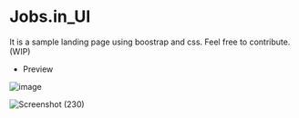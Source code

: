 # Jobs.in_UI

It is a sample landing page using boostrap and css. Feel free to contribute. (WIP)

- Preview

![image](https://user-images.githubusercontent.com/85868593/203792043-687eadfd-aef7-41e4-8cda-7f658443c7f6.png)


![Screenshot (230)](https://user-images.githubusercontent.com/85868593/203792127-a222b1dc-7ee9-473a-8cb0-eff4f38d79dd.png)
